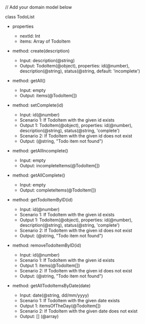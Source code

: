 // Add your domain model below

class TodoList
- properties
  - nextId: Int
  - items: Array of TodoItem

- method: create(description)
  - Input: description(@string)
  - Output: TodoItem(@object), properties: id(@number), description(@string), status(@string, default: 'incomplete')

- method: getAll()
  - Input: empty
  - Output: items(@TodoItem[])

- method: setComplete(id)
  - Input: id(@number)
  - Scenario 1: If TodoItem with the given id exists
  - Output 1: TodoItem(@object), properties: id(@number), description(@string), status(@string, 'complete')
  - Scenario 2: If TodoItem with the given id does not exist
  - Output: (@string, "Todo item not found")

- method: getAllIncomplete()
  - Input: empty
  - Output: incompleteItems(@TodoItem[])

- method: getAllComplete()
  - Input: empty
  - Output: completeItems(@TodoItem[])

- method: getTodoItemByID(id)
  - Input: id(@number)
  - Scenario 1: If TodoItem with the given id exists
  - Output 1: TodoItem(@object), properties: id(@number), description(@string), status(@string, 'complete')
  - Scenario 2: If TodoItem with the given id does not exist
  - Output: (@string, "Todo item not found")

- method: removeTodoItemByID(id)
  - Input: id(@number)
  - Scenario 1: If TodoItem with the given id exists
  - Output 1: items(@TodoItem[])
  - Scenario 2: If TodoItem with the given id does not exist
  - Output: (@string, "Todo item not found")

- method: getAllTodoItemsByDate(date)
  - Input: date(@string, dd/mm/yyyy)
  - Scenario 1: If TodoItem with the given date exists
  - Output 1: itemsOfTheDay(@TodoItem[])
  - Scenario 2: If TodoItem with the given date does not exist
  - Output: [] (@array)

